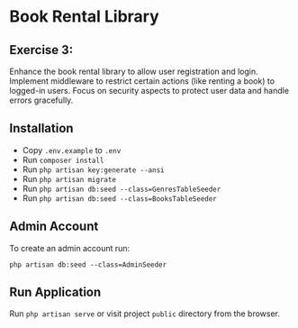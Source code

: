 #  Book Rental Library

## Exercise 3: 

Enhance the book rental library to allow user registration and login. Implement middleware to restrict certain actions (like renting a book) to logged-in users. Focus on security aspects to protect user data and handle errors gracefully.

## Installation

- Copy `.env.example` to `.env`
- Run `composer install`
- Run `php artisan key:generate --ansi`
- Run `php artisan migrate`
- Run `php artisan db:seed --class=GenresTableSeeder`
- Run `php artisan db:seed --class=BooksTableSeeder`

## Admin Account

To create an admin account run:

`php artisan db:seed --class=AdminSeeder`

## Run Application

Run `php artisan serve` or visit project `public` directory from the browser.

